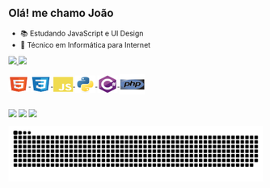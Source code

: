 ## Olá! me chamo João

<!-- - 💻 Desenvolvedor Front-End -->
- 📚 Estudando JavaScript e UI Design
- 📜 Técnico em Informática para Internet

<div>
  <a href="https://github.com/joaobatistajr">
  <img height="180em" src="https://github-readme-stats.vercel.app/api?username=joaobatistajr&show_icons=true&theme=dark&include_all_commits=true&count_private=true"/>
  <img height="180em" src="https://github-readme-stats.vercel.app/api/top-langs/?username=joaobatistajr&layout=compact&langs_count=7&theme=dark"/>
</div>
  
  <div style="display: inline_block"><br>
  <img align="center" alt="JoaoB-HTML" height="30" width="40" src="https://raw.githubusercontent.com/devicons/devicon/master/icons/html5/html5-original.svg">
  <img align="center" alt="JoaoB-CSS" height="30" width="40" src="https://raw.githubusercontent.com/devicons/devicon/master/icons/css3/css3-original.svg">
  <img align="center" alt="JoaoB-Js" height="30" width="40" src="https://raw.githubusercontent.com/devicons/devicon/master/icons/javascript/javascript-plain.svg">
  <img align="center" alt="JoaoB-Python" height="35" width="40" src="https://raw.githubusercontent.com/devicons/devicon/master/icons/python/python-original.svg">
  <img align="center" alt="JoaoB-Csharp" height="35" width="40" src="https://raw.githubusercontent.com/devicons/devicon/master/icons/csharp/csharp-original.svg">
  <img align="center" alt="JoaoB-PHP" height="40" width="50" src="https://raw.githubusercontent.com/devicons/devicon/master/icons/php/php-original.svg">
    
</div>
  
  ##
  
  <div> 
  <a href="https://instagram.com/artesjbjunior" target="_blank"><img src="https://img.shields.io/badge/-Instagram-%23E4405F?style=for-the-badge&logo=instagram&logoColor=white" target="_blank"></a>
  <a href = "mailto:joaob.dev@gmail.com"><img src="https://img.shields.io/badge/-Gmail-%23333?style=for-the-badge&logo=gmail&logoColor=white" target="_blank"></a>
  <a href="https://www.linkedin.com/in/jbjunior03/" target="_blank"><img src="https://img.shields.io/badge/-LinkedIn-%230077B5?style=for-the-badge&logo=linkedin&logoColor=white" target="_blank"></a> 
 
  ![Snake animation](https://github.com/joaobatistajr/joaobatistajr/blob/output/github-contribution-grid-snake.svg)
 
</div>
